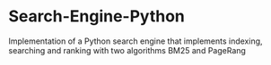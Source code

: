 # Search-Engine-Python
Implementation of a Python search engine that implements indexing, searching and ranking with two algorithms BM25 and PageRang
